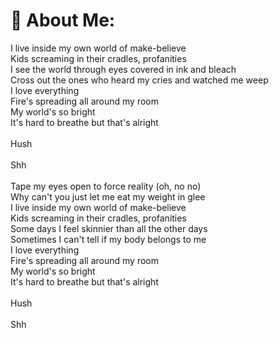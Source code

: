 # 💫 About Me:
I live inside my own world of make-believe<br>Kids screaming in their cradles, profanities<br>I see the world through eyes covered in ink and bleach<br>Cross out the ones who heard my cries and watched me weep<br>I love everything<br>Fire's spreading all around my room<br>My world's so bright<br>It's hard to breathe but that's alright<br><br>Hush<br><br>Shh<br><br>Tape my eyes open to force reality (oh, no no)<br>Why can't you just let me eat my weight in glee<br>I live inside my own world of make-believe<br>Kids screaming in their cradles, profanities<br>Some days I feel skinnier than all the other days<br>Sometimes I can't tell if my body belongs to me<br>I love everything<br>Fire's spreading all around my room<br>My world's so bright<br>It's hard to breathe but that's alright<br><br>Hush<br><br>Shh

